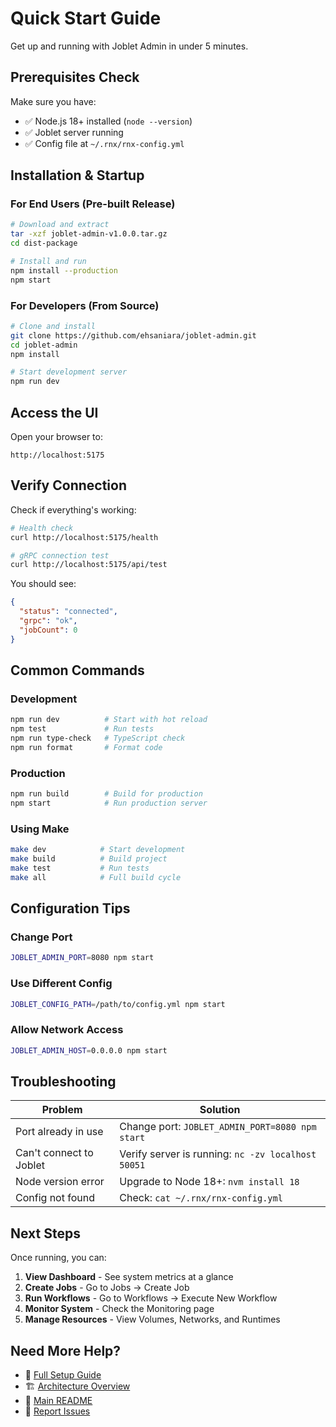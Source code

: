 # Quick Start Guide

Get up and running with Joblet Admin in under 5 minutes.

## Prerequisites Check

Make sure you have:
- ✅ Node.js 18+ installed (`node --version`)
- ✅ Joblet server running
- ✅ Config file at `~/.rnx/rnx-config.yml`

## Installation & Startup

### For End Users (Pre-built Release)

```bash
# Download and extract
tar -xzf joblet-admin-v1.0.0.tar.gz
cd dist-package

# Install and run
npm install --production
npm start
```

### For Developers (From Source)

```bash
# Clone and install
git clone https://github.com/ehsaniara/joblet-admin.git
cd joblet-admin
npm install

# Start development server
npm run dev
```

## Access the UI

Open your browser to:

```
http://localhost:5175
```

## Verify Connection

Check if everything's working:

```bash
# Health check
curl http://localhost:5175/health

# gRPC connection test
curl http://localhost:5175/api/test
```

You should see:
```json
{
  "status": "connected",
  "grpc": "ok",
  "jobCount": 0
}
```

## Common Commands

### Development

```bash
npm run dev          # Start with hot reload
npm test             # Run tests
npm run type-check   # TypeScript check
npm run format       # Format code
```

### Production

```bash
npm run build        # Build for production
npm start            # Run production server
```

### Using Make

```bash
make dev            # Start development
make build          # Build project
make test           # Run tests
make all            # Full build cycle
```

## Configuration Tips

### Change Port

```bash
JOBLET_ADMIN_PORT=8080 npm start
```

### Use Different Config

```bash
JOBLET_CONFIG_PATH=/path/to/config.yml npm start
```

### Allow Network Access

```bash
JOBLET_ADMIN_HOST=0.0.0.0 npm start
```

## Troubleshooting

| Problem | Solution |
|---------|----------|
| Port already in use | Change port: `JOBLET_ADMIN_PORT=8080 npm start` |
| Can't connect to Joblet | Verify server is running: `nc -zv localhost 50051` |
| Node version error | Upgrade to Node 18+: `nvm install 18` |
| Config not found | Check: `cat ~/.rnx/rnx-config.yml` |

## Next Steps

Once running, you can:

1. **View Dashboard** - See system metrics at a glance
2. **Create Jobs** - Go to Jobs → Create Job
3. **Run Workflows** - Go to Workflows → Execute New Workflow
4. **Monitor System** - Check the Monitoring page
5. **Manage Resources** - View Volumes, Networks, and Runtimes

## Need More Help?

- 📖 [Full Setup Guide](./SETUP_GUIDE.md)
- 🏗️ [Architecture Overview](../REALTIME-SYSTEM.md)
- 📝 [Main README](../README.md)
- 🐛 [Report Issues](https://github.com/ehsaniara/joblet-admin/issues)
